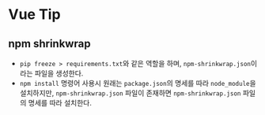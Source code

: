# Vue Tip

## npm shrinkwrap

- `pip freeze > requirements.txt`와 같은 역할을 하며, `npm-shrinkwrap.json`이라는 파일을 생성한다.
- `npm install` 명령어 사용시 원래는 `package.json`의 명세를 따라 `node_module`을 설치하지만, `npm-shrinkwrap.json` 파일이 존재하면 `npm-shrinkwrap.json` 파일의 명세를 따라 설치한다.

